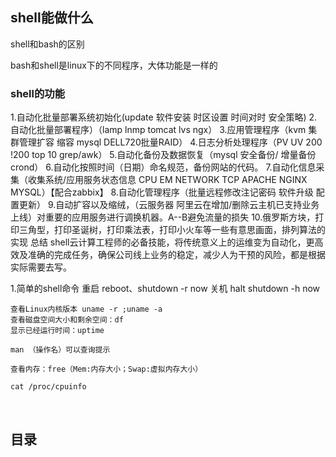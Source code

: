 ## shell能做什么

shell和bash的区别

bash和shell是linux下的不同程序，大体功能是一样的

### shell的功能

1.自动化批量部署系统初始化(update 软件安装 时区设置 时间对时 安全策略)
2.自动化批量部署程序）（lamp lnmp tomcat lvs ngx）
3.应用管理程序（kvm 集群管理扩容 缩容 mysql DELL720批量RAID）
4.日志分析处理程序（PV UV 200 !200 top 10 grep/awk）
5.自动化备份及数据恢复（mysql 安全备份/ 增量备份 crond）
6.自动化按照时间（日期）命名规范，备份网站的代码。
7.自动化信息采集（收集系统/应用服务状态信息 CPU EM NETWORK TCP APACHE NGINX MYSQL）【配合zabbix】
8.自动化管理程序（批量远程修改注记密码 软件升级 配置更新）
9.自动扩容以及缩绒，（云服务器 阿里云在增加/删除云主机已支持业务上线）对重要的应用服务进行调换机器。A--B避免流量的损失
10.俄罗斯方块，打印三角型，打印圣诞树，打印乘法表，打印小火车等一些有意思画面，排列算法的实现
总结 shell云计算工程师的必备技能，将传统意义上的运维变为自动化，更高效及准确的完成任务，确保公司线上业务的稳定，减少人为干预的风险，都是根据实际需要去写。

1.简单的shell命令
	重启
	reboot、shutdown -r now
	关机
	halt
	shutdown -h now

	查看Linux内核版本 uname -r ;uname -a
	查看磁盘空间大小和剩余空间：df
	显示已经运行时间：uptime
	
	man （操作名）可以查询提示
	
	查看内存：free（Mem:内存大小；Swap:虚拟内存大小）
	
	cat /proc/cpuinfo


​	

## 目录

​	
​	
​	
​	